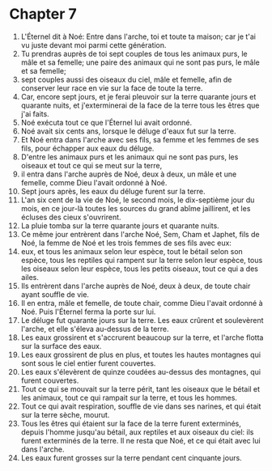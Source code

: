 # Chapter 7

1. L'Éternel dit à Noé: Entre dans l'arche, toi et toute ta maison; car je t'ai vu juste devant moi parmi cette génération.
2. Tu prendras auprès de toi sept couples de tous les animaux purs, le mâle et sa femelle; une paire des animaux qui ne sont pas purs, le mâle et sa femelle;
3. sept couples aussi des oiseaux du ciel, mâle et femelle, afin de conserver leur race en vie sur la face de toute la terre.
4. Car, encore sept jours, et je ferai pleuvoir sur la terre quarante jours et quarante nuits, et j'exterminerai de la face de la terre tous les êtres que j'ai faits.
5. Noé exécuta tout ce que l'Éternel lui avait ordonné.
6. Noé avait six cents ans, lorsque le déluge d'eaux fut sur la terre.
7. Et Noé entra dans l'arche avec ses fils, sa femme et les femmes de ses fils, pour échapper aux eaux du déluge.
8. D'entre les animaux purs et les animaux qui ne sont pas purs, les oiseaux et tout ce qui se meut sur la terre,
9. il entra dans l'arche auprès de Noé, deux à deux, un mâle et une femelle, comme Dieu l'avait ordonné à Noé.
10. Sept jours après, les eaux du déluge furent sur la terre.
11. L'an six cent de la vie de Noé, le second mois, le dix-septième jour du mois, en ce jour-là toutes les sources du grand abîme jaillirent, et les écluses des cieux s'ouvrirent.
12. La pluie tomba sur la terre quarante jours et quarante nuits.
13. Ce même jour entrèrent dans l'arche Noé, Sem, Cham et Japhet, fils de Noé, la femme de Noé et les trois femmes de ses fils avec eux:
14. eux, et tous les animaux selon leur espèce, tout le bétail selon son espèce, tous les reptiles qui rampent sur la terre selon leur espèce, tous les oiseaux selon leur espèce, tous les petits oiseaux, tout ce qui a des ailes.
15. Ils entrèrent dans l'arche auprès de Noé, deux à deux, de toute chair ayant souffle de vie.
16. Il en entra, mâle et femelle, de toute chair, comme Dieu l'avait ordonné à Noé. Puis l'Éternel ferma la porte sur lui.
17. Le déluge fut quarante jours sur la terre. Les eaux crûrent et soulevèrent l'arche, et elle s'éleva au-dessus de la terre.
18. Les eaux grossirent et s'accrurent beaucoup sur la terre, et l'arche flotta sur la surface des eaux.
19. Les eaux grossirent de plus en plus, et toutes les hautes montagnes qui sont sous le ciel entier furent couvertes.
20. Les eaux s'élevèrent de quinze coudées au-dessus des montagnes, qui furent couvertes.
21. Tout ce qui se mouvait sur la terre périt, tant les oiseaux que le bétail et les animaux, tout ce qui rampait sur la terre, et tous les hommes.
22. Tout ce qui avait respiration, souffle de vie dans ses narines, et qui était sur la terre sèche, mourut.
23. Tous les êtres qui étaient sur la face de la terre furent exterminés, depuis l'homme jusqu'au bétail, aux reptiles et aux oiseaux du ciel: ils furent exterminés de la terre. Il ne resta que Noé, et ce qui était avec lui dans l'arche.
24. Les eaux furent grosses sur la terre pendant cent cinquante jours.

